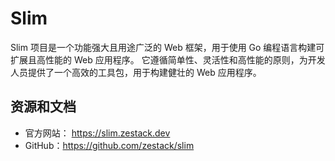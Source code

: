 # Slim

Slim 项目是一个功能强大且用途广泛的 Web 框架，用于使用 Go 编程语言构建可扩展且高性能的 Web 应用程序。 它遵循简单性、灵活性和高性能的原则，为开发人员提供了一个高效的工具包，用于构建健壮的 Web 应用程序。

## 资源和文档

* 官方网站： https://slim.zestack.dev
* GitHub：https://github.com/zestack/slim
